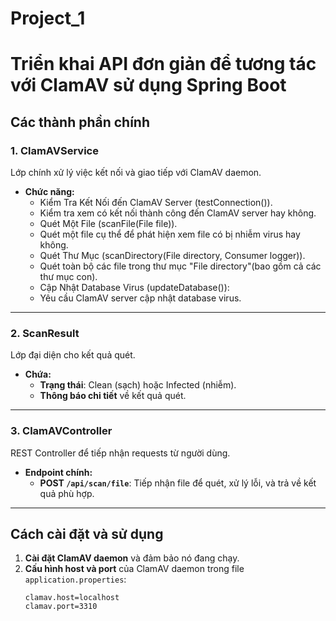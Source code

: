 # Project_1

# Triển khai API đơn giản để tương tác với ClamAV sử dụng Spring Boot

## Các thành phần chính

### 1. **ClamAVService**
Lớp chính xử lý việc kết nối và giao tiếp với ClamAV daemon.  
- **Chức năng:**
  - Kiểm Tra Kết Nối đến ClamAV Server (testConnection()).
  -   Kiểm tra xem có kết nối thành công đến ClamAV server hay không.
  - Quét Một File (scanFile(File file)).
  -   Quét một file cụ thể để phát hiện xem file có bị nhiễm virus hay không.
  - Quét Thư Mục (scanDirectory(File directory, Consumer<String> logger)).
  -   Quét toàn bộ các file trong thư mục "File directory"(bao gồm cả các thư mục con).
  - Cập Nhật Database Virus (updateDatabase()):
  -   Yêu cầu ClamAV server cập nhật database virus.

---

### 2. **ScanResult**
Lớp đại diện cho kết quả quét.  
- **Chứa:**
  - **Trạng thái**: Clean (sạch) hoặc Infected (nhiễm).
  - **Thông báo chi tiết** về kết quả quét.

---

### 3. **ClamAVController**
REST Controller để tiếp nhận requests từ người dùng.  
- **Endpoint chính:**
  - **POST `/api/scan/file`**: Tiếp nhận file để quét, xử lý lỗi, và trả về kết quả phù hợp.

---

## Cách cài đặt và sử dụng

1. **Cài đặt ClamAV daemon** và đảm bảo nó đang chạy.
2. **Cấu hình host và port** của ClamAV daemon trong file `application.properties`:
   ```properties
   clamav.host=localhost
   clamav.port=3310
